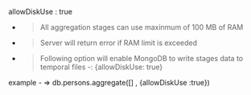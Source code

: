 allowDiskUse : true

- > All aggregation stages can use maxinmum of 100 MB of RAM

- > Server will return error if RAM limit is exceeded 

- > Following option will enable MongoDB to write stages data to temporal files
	-: {allowDiskUse: true}

example - => db.persons.aggregate([] , {allowDiskUse :true})
